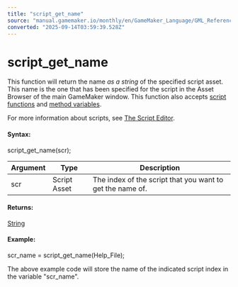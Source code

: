 ```yaml
---
title: "script_get_name"
source: "manual.gamemaker.io/monthly/en/GameMaker_Language/GML_Reference/Asset_Management/Scripts/script_get_name.htm"
converted: "2025-09-14T03:59:39.528Z"
---
```


# script\_get\_name

This function will return the name _as a string_ of the specified script asset. This name is the one that has been specified for the script in the Asset Browser of the main GameMaker window. This function also accepts [script functions](../../../GML_Overview/Script_Functions.md) and [method variables](../../../GML_Overview/Method_Variables.md).

For more information about scripts, see [The Script Editor](../../../../The_Asset_Editors/Scripts.md).

#### Syntax:

script\_get\_name(scr);

| Argument | Type | Description |
| --- | --- | --- |
| scr | Script Asset | The index of the script that you want to get the name of. |

#### Returns:

[String](../../../GML_Overview/Data_Types.md)

#### Example:

scr\_name = script\_get\_name(Help\_File);

The above example code will store the name of the indicated script index in the variable "scr\_name".